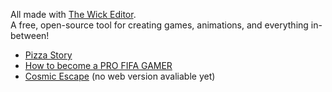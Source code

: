 All made with <a href="https://www.wickeditor.com/#/">The Wick Editor</a>.<br>
A free, open-source tool for creating games, animations, and everything in-between!<br>

- <a href="https://hannemaes.github.io/my-wick-editor-games/pizza-story/index.html">Pizza Story</a><br>
- <a href="https://hannemaes.github.io/my-wick-editor-games/How-to-become-a-PRO-FIFA-GAMER/index.html">How to become a PRO FIFA GAMER</a><br>
- <a href="">Cosmic Escape</a> (no web version avaliable yet)<br>
